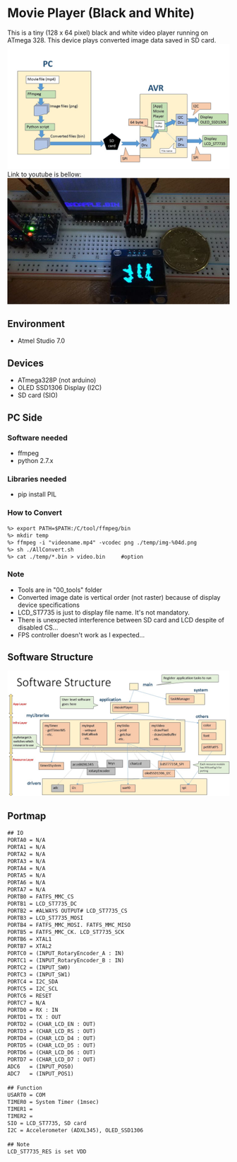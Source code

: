 # Movie Player (Black and White)

This is a tiny (128 x 64 pixel) black and white video player running on ATmega 328. This device plays converted image data saved in SD card.
![Big picture](01_doc/MoviePlayerBigPicture.jpg)
Link to youtube is bellow:  
[![Youtube](01_doc/picture_00.jpg)](https://www.youtube.com/watch?v=tnzTumvxPdg)


## Environment
* Atmel Studio 7.0

## Devices
* ATmega328P (not arduino)
* OLED SSD1306 Display (I2C)
* SD card (SIO)

## PC Side
### Software needed
* ffmpeg
* python 2.7.x

### Libraries needed
* pip install PIL

### How to Convert
```
%> export PATH=$PATH:/C/tool/ffmpeg/bin
%> mkdir temp
%> ffmpeg -i "videoname.mp4" -vcodec png ./temp/img-%04d.png
%> sh ./AllConvert.sh
%> cat ./temp/*.bin > video.bin 	#option
```
### Note
* Tools are in "00_tools" folder
* Converted image date is vertical order (not raster) because of display device specifications
* LCD_ST7735 is just to display file name. It's not  mandatory.
* There is unexpected interference between SD card and LCD despite of disabled CS...
* FPS controller doesn't work as I expected...

## Software Structure
![Software Structure](01_doc/MoviePlayerSoftwareStructure.jpg)


## Portmap
```
## IO
PORTA0 = N/A
PORTA1 = N/A
PORTA2 = N/A
PORTA3 = N/A
PORTA4 = N/A
PORTA5 = N/A
PORTA6 = N/A
PORTA7 = N/A
PORTB0 = FATFS_MMC_CS
PORTB1 = LCD_ST7735_DC
PORTB2 = #ALWAYS OUTPUT# LCD_ST7735_CS
PORTB3 = LCD_ST7735_MOSI
PORTB4 = FATFS_MMC_MOSI. FATFS_MMC_MISO
PORTB5 = FATFS_MMC_CK. LCD_ST7735_SCK
PORTB6 = XTAL1
PORTB7 = XTAL2
PORTC0 = (INPUT_RotaryEncoder_A : IN)
PORTC1 = (INPUT_RotaryEncoder_B : IN)
PORTC2 = (INPUT_SW0)
PORTC3 = (INPUT_SW1)
PORTC4 = I2C_SDA
PORTC5 = I2C_SCL
PORTC6 = RESET
PORTC7 = N/A
PORTD0 = RX : IN
PORTD1 = TX : OUT
PORTD2 = (CHAR_LCD_EN : OUT)
PORTD3 = (CHAR_LCD_RS : OUT)
PORTD4 = (CHAR_LCD_D4 : OUT)
PORTD5 = (CHAR_LCD_D5 : OUT)
PORTD6 = (CHAR_LCD_D6 : OUT)
PORTD7 = (CHAR_LCD_D7 : OUT)
ADC6   = (INPUT_POS0)
ADC7   = (INPUT_POS1)

## Function
USART0 = COM
TIMER0 = System Timer (1msec)
TIMER1 = 
TIMER2 = 
SIO = LCD_ST7735, SD card
I2C = Accelerometer (ADXL345), OLED_SSD1306

## Note
LCD_ST7735_RES is set VDD
```
